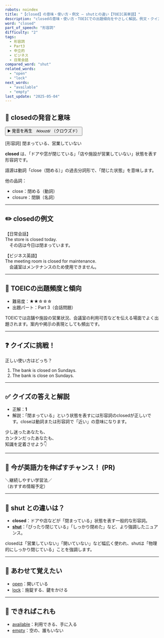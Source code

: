 ```yaml
---
robots: noindex
title: "【closed】の意味・使い方・例文 ― shutとの違い【TOEIC英単語】"
description: "closedの意味・使い方・TOEICでの出題傾向をやさしく解説。例文・クイズ付きでshutとの違いもわかりやすく学べます。"
word: "closed"
part_of_speech: "形容詞"
difficulty: "2"
tags:
  - 形容詞
  - Part3
  - 中立的
  - ビジネス
  - 日常会話
compared_word: "shut"
related_words:
  - "open"
  - "lock"
next_words:
  - "available"
  - "empty"
last_update: "2025-05-04"
---
```


## 🔰 closedの発音と意味

<button class="play-audio" onclick="playTTS('closed')">
  <span class="play-audio-main">
    ▶️ 発音を再生　/kloʊzd/
  </span>
  <span class="play-audio-sub">
    （クロウズド）
  </span>
</button>

[形容詞] 閉まっている、営業していない

**closed** は、「ドアや窓が閉じている」「店や施設が営業していない」状態を表す形容詞です。

語源は動詞「close（閉める）」の過去分詞形で、「閉じた状態」を意味します。

他の品詞：  
- close：閉める（動詞）
- closure：閉鎖（名詞）

---

## ✏️ closedの例文

【日常会話】  
The store is closed today.  
　その店は今日は閉まっています。

【ビジネス英語】  
The meeting room is closed for maintenance.  
　会議室はメンテナンスのため使用できません。

---

## 🎯 TOEICの出題頻度と傾向

- 難易度：★★☆☆☆
- 出題パート：Part 3（会話問題）

TOEICでは店舗や施設の営業状況、会議室の利用可否などを伝える場面でよく出題されます。案内や掲示の表現としても頻出です。

---

## ❓ クイズに挑戦！

正しい使い方はどっち？

1. The bank is closed on Sundays.  
2. The bank is close on Sundays.

---

## ✅ クイズの答えと解説

- 正解：**1**
- 解説：「閉まっている」という状態を表すには形容詞のclosedが正しいです。closeは動詞または形容詞で「近い」の意味になります。

少し迷ったあなたも、  
カンタンだったあなたも、  
知識を定着させよう👇️

---

## 🚀 今が英語力を伸ばすチャンス！ (PR)

<div class="info-center">
＼継続しやすい学習法／<br>  
（おすすめ情報予定）
</div>

---

## 🤔  shut との違いは？

- **closed**：ドアや店などが「閉まっている」状態を表す一般的な形容詞。
- **[shut](/shut)**：「ぴったり閉じている」「しっかり閉めた」など、より強調したニュアンス。

closedは「営業していない」「開いていない」など幅広く使われ、shutは「物理的にしっかり閉じている」ことを強調します。

---

## 🧩 あわせて覚えたい

- [open](/open)：開いている
- [lock](/lock)：施錠する、鍵をかける

---

## 📖 できればこれも

- [available](/available)：利用できる、手に入る
- [empty](/empty)：空の、誰もいない

<!-- cvid: aid10_bid09 -->
